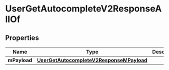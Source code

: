 

# UserGetAutocompleteV2ResponseAllOf


## Properties

| Name | Type | Description | Notes |
|------------ | ------------- | ------------- | -------------|
|**mPayload** | [**UserGetAutocompleteV2ResponseMPayload**](UserGetAutocompleteV2ResponseMPayload.md) |  |  |



